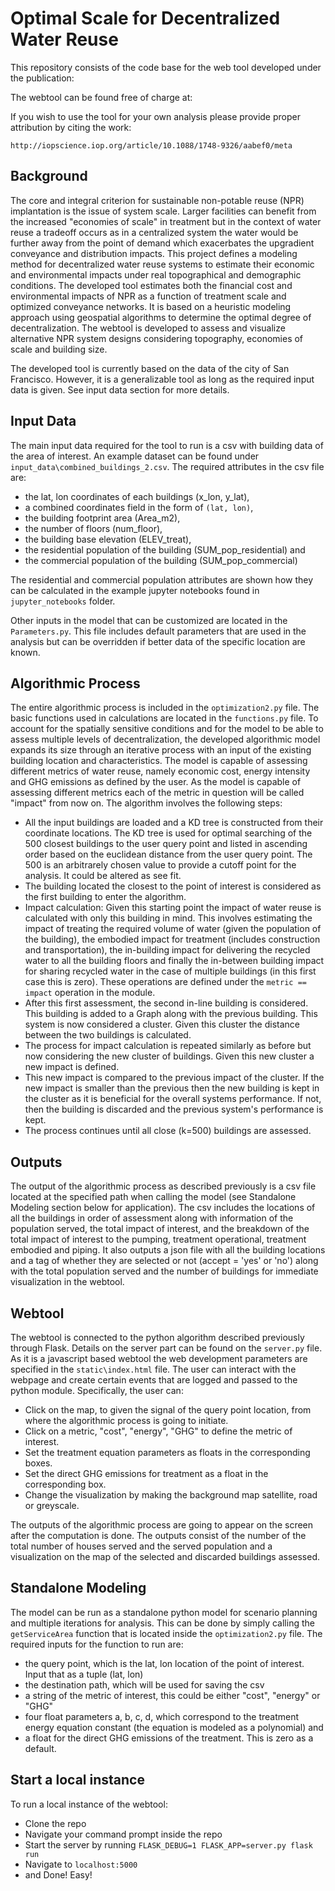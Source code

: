 # Optimal Scale for Decentralized Water Reuse

This repository consists of the code base for the web tool developed under the publication:

The webtool can be found free of charge at:

If you wish to use the tool for your own analysis please provide proper attribution by citing the work:

`http://iopscience.iop.org/article/10.1088/1748-9326/aabef0/meta`

## Background
The core and integral criterion for sustainable non-potable reuse (NPR) implantation is the issue of system scale. Larger facilities can benefit from the increased "economies of scale" in treatment but in the context of water reuse a tradeoff occurs as in a centralized system the water would be further away from the point of demand which exacerbates the upgradient conveyance and distribution impacts. This project defines a modeling method for decentralized water reuse systems to estimate their economic and environmental impacts under real topographical and demographic conditions. The developed tool estimates both the financial cost and environmental impacts of NPR as a function of treatment scale and optimized conveyance networks. It is based on a heuristic modeling approach using geospatial algorithms to determine the optimal degree of decentralization. The webtool is developed to assess and visualize alternative NPR system designs considering topography, economies of scale and building size.

The developed tool is currently based on the data of the city of San Francisco. However, it is a generalizable tool as long as the required input data is given. See input data section for more details.


## Input Data
The main input data required for the tool to run is a csv with building data of the area of interest. An example dataset can be found under `input_data\combined_buildings_2.csv`. 
The required attributes in the csv file are:
- the lat, lon coordinates of each buildings (x_lon, y_lat), 
- a combined coordinates field in the form of `(lat, lon)`, 
- the building footprint area (Area_m2), 
- the number of floors (num_floor), 
- the building base elevation (ELEV_treat),
- the residential population of the building (SUM_pop_residential) and
- the commercial population of the building (SUM_pop_commercial)

The residential and commercial population attributes are shown how they can be calculated in the example jupyter notebooks found in `jupyter_notebooks` folder.

Other inputs in the model that can be customized are located in the `Parameters.py`. This file includes default parameters that are used in the analysis but can be overridden if better data of the specific location are known. 


## Algorithmic Process
The entire algorithmic process is included in the `optimization2.py` file. The basic functions used in calculations are located in the `functions.py` file. To account for the spatially sensitive conditions and for the model to be able to assess multiple levels of decentralization, the developed algorithmic model expands its size through an iterative process with an input of the existing building location and characteristics. The model is capable of assessing different metrics of water reuse, namely economic cost, energy intensity and GHG emissions as defined by the user. As the model is capable of assessing different metrics each of the metric in question will be called "impact" from now on.
The algorithm involves the following steps:
- All the input buildings are loaded and a KD tree is constructed from their coordinate locations. The KD tree is used for optimal searching of the 500 closest buildings to the user query point and listed in ascending order based on the euclidean distance from the user query point. The 500 is an arbitrarely chosen value to provide a cutoff point for the analysis. It could be altered as see fit.
- The building located the closest to the point of interest is considered as the first building to enter the algorithm. 
- Impact calculation: Given this starting point the impact of water reuse is calculated with only this building in mind. This involves estimating the impact of treating the required volume of water (given the population of the building), the embodied impact for treatment (includes construction and transportation), the in-building impact for delivering the recycled water to all the building floors and finally the in-between building impact for sharing recycled water in the case of multiple buildings (in this first case this is zero). These operations are defined under the `metric == impact` operation in the module.
- After this first assessment, the second in-line building is considered. This building is added to a Graph along with the previous building. This system is now considered a cluster. Given this cluster the distance between the two buildings is calculated. 
- The process for impact calculation is repeated similarly as before but now considering the new cluster of buildings. Given this new cluster a new impact is defined.
- This new impact is compared to the previous impact of the cluster. If the new impact is smaller than the previous then the new building is kept in the cluster as it is beneficial for the overall systems performance. If not, then the building is discarded and the previous system's performance is kept.
- The process continues until all close (k=500) buildings are assessed. 


## Outputs
The output of the algorithmic process as described previously is a csv file located at the specified path when calling the model (see Standalone Modeling section below for application). The csv includes the locations of all the buildings in order of assessment along with information of the population served, the total impact of interest, and the breakdown of the total impact of interest to the pumping, treatment operational, treatment embodied and piping. 
It also outputs a json file with all the building locations and a tag of whether they are selected or not (accept = 'yes' or 'no') along with the total population served and the number of buildings for immediate visualization in the webtool. 


## Webtool
The webtool is connected to the python algorithm described previously through Flask. Details on the server part can be found on the `server.py` file. As it is a javascript based webtool the web development parameters are specified in the `static\index.html` file. The user can interact with the webpage and create certain events that are logged and passed to the python module. Specifically, the user can:
- Click on the map, to given the signal of the query point location, from where the algorithmic process is going to initiate.
- Click on a metric, "cost", "energy", "GHG" to define the metric of interest.
- Set the treatment equation parameters as floats in the corresponding boxes.
- Set the direct GHG emissions for treatment as a float in the corresponding box.
- Change the visualization by making the background map satellite, road or greyscale.

The outputs of the algorithmic process are going to appear on the screen after the computation is done. The outputs consist of the number of the total number of houses served and the served population and a visualization on the map of the selected and discarded buildings assessed.


## Standalone Modeling
The model can be run as a standalone python model for scenario planning and multiple iterations for analysis. This can be done by simply calling the `getServiceArea` function that is located inside the `optimization2.py` file. The required inputs for the function to run are:
- the query point, which is the lat, lon location of the point of interest. Input that as a tuple (lat, lon)
- the destination path, which will be used for saving the csv
- a string of the metric of interest, this could be either "cost", "energy" or "GHG"
- four float parameters a, b, c, d, which correspond to the treatment energy equation constant (the equation is modeled as a polynomial) and
- a float for the direct GHG emissions of the treatment. This is zero as a default.


## Start a local instance
To run a local instance of the webtool:
- Clone the repo
- Navigate your command prompt inside the repo
- Start the server by running `FLASK_DEBUG=1 FLASK_APP=server.py flask run`
- Navigate to `localhost:5000`
- and Done! Easy!






